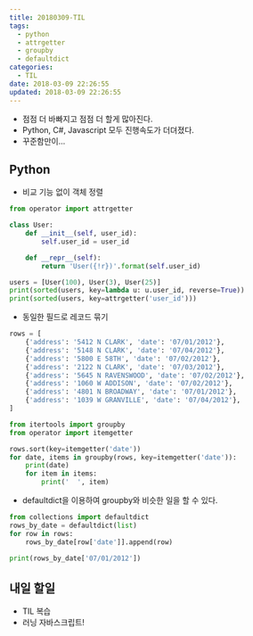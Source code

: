 ```yaml
---
title: 20180309-TIL
tags:
  - python
  - attrgetter
  - groupby
  - defaultdict
categories:
  - TIL
date: 2018-03-09 22:26:55
updated: 2018-03-09 22:26:55
---
```


* 점점 더 바빠지고 점점 더 할게 많아진다.
* Python, C#, Javascript 모두 진행속도가 더뎌졌다.
* 꾸준함만이... 

## Python

* 비교 기능 없이 객체 정렬

```py
from operator import attrgetter

class User:
    def __init__(self, user_id):
        self.user_id = user_id

    def __repr__(self):
        return 'User({!r})'.format(self.user_id)

users = [User(100), User(3), User(25)]
print(sorted(users, key=lambda u: u.user_id, reverse=True))
print(sorted(users, key=attrgetter('user_id')))
```

* 동일한 필드로 레코드 묶기

```py
rows = [
    {'address': '5412 N CLARK', 'date': '07/01/2012'},
    {'address': '5148 N CLARK', 'date': '07/04/2012'},
    {'address': '5800 E 58TH', 'date': '07/02/2012'},
    {'address': '2122 N CLARK', 'date': '07/03/2012'},
    {'address': '5645 N RAVENSWOOD', 'date': '07/02/2012'},
    {'address': '1060 W ADDISON', 'date': '07/02/2012'},
    {'address': '4801 N BROADWAY', 'date': '07/01/2012'},
    {'address': '1039 W GRANVILLE', 'date': '07/04/2012'},
]

from itertools import groupby
from operator import itemgetter

rows.sort(key=itemgetter('date'))
for date, items in groupby(rows, key=itemgetter('date')):
    print(date)
    for item in items:
        print('  ', item)
```

* defaultdict을 이용하여 groupby와 비슷한 일을 할 수 있다.

```py
from collections import defaultdict
rows_by_date = defaultdict(list)
for row in rows:
    rows_by_date[row['date']].append(row)

print(rows_by_date['07/01/2012'])
```

## 내일 할일

* TIL 복습
* 러닝 자바스크립트!
